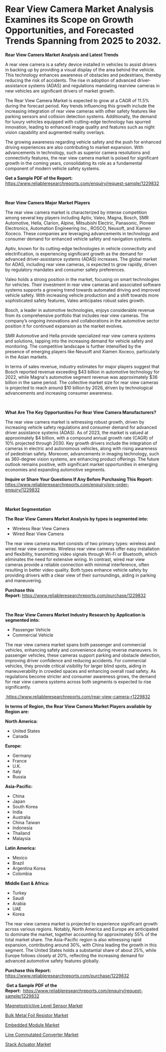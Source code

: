 <p><h1>Rear View Camera Market Analysis Examines its Scope on Growth Opportunities, and Forecasted Trends Spanning from 2025 to 2032.</h1></p><p><strong>Rear View Camera Market Analysis and Latest Trends</strong></p>
<p><p>A rear view camera is a safety device installed in vehicles to assist drivers in backing up by providing a visual display of the area behind the vehicle. This technology enhances awareness of obstacles and pedestrians, thereby reducing the risk of accidents. The rise in adoption of advanced driver-assistance systems (ADAS) and regulations mandating rearview cameras in new vehicles are significant drivers of market growth.</p><p>The Rear View Camera Market is expected to grow at a CAGR of 11.5% during the forecast period. Key trends influencing this growth include the increasing integration of rear view cameras with other safety features like parking sensors and collision detection systems. Additionally, the demand for luxury vehicles equipped with cutting-edge technology has spurred innovation, leading to enhanced image quality and features such as night vision capability and augmented reality overlays.</p><p>The growing awareness regarding vehicle safety and the push for enhanced driving experiences are also contributing to market expansion. With advancements in technology, such as superior camera resolutions and connectivity features, the rear view camera market is poised for significant growth in the coming years, consolidating its role as a fundamental component of modern vehicle safety systems.</p></p>
<p><strong>Get a Sample PDF of the Report:&nbsp;</strong> <a href="https://www.reliableresearchreports.com/enquiry/request-sample/1229832?utm_campaign=34&utm_medium=2&utm_source=Github&utm_content=ia&utm_term=10022025&utm_id=rear-view-camera">https://www.reliableresearchreports.com/enquiry/request-sample/1229832</a></p>
<p>&nbsp;</p>
<p><strong>Rear View Camera Major Market Players</strong></p>
<p><p>The rear view camera market is characterized by intense competition among several key players including Aptiv, Valeo, Magna, Bosch, SMR Automotive, Hella, Clarion, Alpine, Mitsubishi Electric, Panasonic, Pioneer Electronics, Automation Engineering Inc., ROSCO, Neusoft, and Xiamen Xoceco. These companies are leveraging advancements in technology and consumer demand for enhanced vehicle safety and navigation systems.</p><p>Aptiv, known for its cutting-edge technologies in vehicle connectivity and electrification, is experiencing significant growth as the demand for advanced driver-assistance systems (ADAS) increases. The global market for ADAS, including rear view cameras, is expected to grow rapidly, driven by regulatory mandates and consumer safety preferences.</p><p>Valeo holds a strong position in the market, focusing on smart technologies for vehicles. Their investment in rear view cameras and associated software systems supports a growing trend towards automated driving and improved vehicle safety. With increasing vehicle production and a shift towards more sophisticated safety features, Valeo anticipates robust sales growth.</p><p>Bosch, a leader in automotive technologies, enjoys considerable revenue from its comprehensive portfolio that includes rear view cameras. The company’s ongoing innovations and collaborations in the automotive sector position it for continued expansion as the market evolves.</p><p>SMR Automotive and Hella provide specialized rear view camera systems and solutions, tapping into the increasing demand for vehicle safety and monitoring. The competitive landscape is further intensified by the presence of emerging players like Neusoft and Xiamen Xoceco, particularly in the Asian markets.</p><p>In terms of sales revenue, industry estimates for major players suggest that Bosch reported revenue exceeding $43 billion in automotive technology for 2022, while Magna's automotive segment revenue was approximately $36 billion in the same period. The collective market size for rear view cameras is projected to reach around $10 billion by 2026, driven by technological advancements and increasing consumer awareness.</p></p>
<p>&nbsp;</p>
<p><strong>What Are The Key Opportunities For Rear View Camera Manufacturers?</strong></p>
<p><p>The rear view camera market is witnessing robust growth, driven by increasing vehicle safety regulations and consumer demand for advanced driver assistance systems (ADAS). As of 2023, the market is valued at approximately $4 billion, with a compound annual growth rate (CAGR) of 10% projected through 2030. Key growth drivers include the integration of cameras in electric and autonomous vehicles, along with rising awareness of pedestrian safety. Moreover, advancements in imaging technology, such as 360-degree vision systems, are enhancing product offerings. The future outlook remains positive, with significant market opportunities in emerging economies and expanding automotive segments.</p></p>
<p><strong>Inquire or Share Your Questions If Any Before Purchasing This Report:</strong> <a href="https://www.reliableresearchreports.com/enquiry/pre-order-enquiry/1229832?utm_campaign=34&utm_medium=2&utm_source=Github&utm_content=ia&utm_term=10022025&utm_id=rear-view-camera">https://www.reliableresearchreports.com/enquiry/pre-order-enquiry/1229832</a></p>
<p>&nbsp;</p>
<p><strong>Market Segmentation</strong></p>
<p><strong>The Rear View Camera Market Analysis by types is segmented into:</strong></p>
<p><ul><li>Wireless Rear View Camera</li><li>Wired Rear View Camera</li></ul></p>
<p><p>The rear view camera market consists of two primary types: wireless and wired rear view cameras. Wireless rear view cameras offer easy installation and flexibility, transmitting video signals through Wi-Fi or Bluetooth, which eliminates the need for extensive wiring. In contrast, wired rear view cameras provide a reliable connection with minimal interference, often resulting in better video quality. Both types enhance vehicle safety by providing drivers with a clear view of their surroundings, aiding in parking and maneuvering.</p></p>
<p><strong>Purchase this Report:&nbsp;</strong><a href="https://www.reliableresearchreports.com/purchase/1229832?utm_campaign=34&utm_medium=2&utm_source=Github&utm_content=ia&utm_term=10022025&utm_id=rear-view-camera">https://www.reliableresearchreports.com/purchase/1229832</a></p>
<p>&nbsp;</p>
<p><strong>The Rear View Camera Market Industry Research by Application is segmented into:</strong></p>
<p><ul><li>Passenger Vehicle</li><li>Commercial Vehicle</li></ul></p>
<p><p>The rear view camera market spans both passenger and commercial vehicles, enhancing safety and convenience during reverse maneuvers. In passenger vehicles, these cameras support parking and obstacle detection, improving driver confidence and reducing accidents. For commercial vehicles, they provide critical visibility for larger blind spots, aiding in maneuverability in crowded spaces and enhancing overall road safety. As regulations become stricter and consumer awareness grows, the demand for rear view camera systems across both segments is expected to rise significantly.</p></p>
<p><a href="https://www.reliableresearchreports.com/rear-view-camera-r1229832?utm_campaign=34&utm_medium=2&utm_source=Github&utm_content=ia&utm_term=10022025&utm_id=rear-view-camera">&nbsp;https://www.reliableresearchreports.com/rear-view-camera-r1229832</a></p>
<p><strong>In terms of Region, the Rear View Camera Market Players available by Region are:</strong></p>
<p>
    <p> <strong> North America: </strong>
        <ul>
            <li>United States</li>
            <li>Canada</li>
        </ul>
        </p> 
    <p> <strong> Europe: </strong>
        <ul>
            <li>Germany</li>
            <li>France</li>
            <li>U.K.</li>
            <li>Italy</li>
            <li>Russia</li>
        </ul>
        </p> 
    <p> <strong> Asia-Pacific: </strong>
        <ul>
            <li>China</li>
            <li>Japan</li>
            <li>South Korea</li>
            <li>India</li>
            <li>Australia</li>
            <li>China Taiwan</li>
            <li>Indonesia</li>
            <li>Thailand</li>
            <li>Malaysia</li>
        </ul>
        </p> 
    <p> <strong> Latin America: </strong>
        <ul>
            <li>Mexico</li>
            <li>Brazil</li>
            <li>Argentina Korea</li>
            <li>Colombia</li>
        </ul>
        </p> 
    <p> <strong> Middle East & Africa: </strong>
        <ul>
            <li>Turkey</li>
            <li>Saudi</li>
            <li>Arabia</li>
            <li>UAE</li>
            <li>Korea</li>
        </ul>
    </p>
    </p>
<p><p>The rear view camera market is projected to experience significant growth across various regions. Notably, North America and Europe are anticipated to dominate the market, together accounting for approximately 55% of the total market share. The Asia-Pacific region is also witnessing rapid expansion, contributing around 30%, with China leading the growth in this segment. The United States holds a substantial share of about 25%, while Europe follows closely at 20%, reflecting the increasing demand for advanced automotive safety features globally.</p></p>
<p><strong>Purchase this Report: </strong><a href="https://www.reliableresearchreports.com/purchase/1229832?utm_campaign=34&utm_medium=2&utm_source=Github&utm_content=ia&utm_term=10022025&utm_id=rear-view-camera">https://www.reliableresearchreports.com/purchase/1229832</a></p>
<p>&nbsp;<strong>Get a Sample PDF of the Report:&nbsp;&nbsp;</strong><a href="https://www.reliableresearchreports.com/enquiry/request-sample/1229832?utm_campaign=34&utm_medium=2&utm_source=Github&utm_content=ia&utm_term=10022025&utm_id=rear-view-camera">https://www.reliableresearchreports.com/enquiry/request-sample/1229832</a></p>
<p><strong></strong></p>
<p><p><a href="https://github.com/xanaanenkaly/Market-Research-Report-List-1/blob/main/magnetostrictive-level-sensor-market.md?utm_campaign=34&utm_medium=2&utm_source=Github&utm_content=ia&utm_term=10022025&utm_id=rear-view-camera">Magnetostrictive Level Sensor Market</a></p><p><a href="https://github.com/memorirummy/Market-Research-Report-List-1/blob/main/bulk-metal-foil-resistor-market.md?utm_campaign=34&utm_medium=2&utm_source=Github&utm_content=ia&utm_term=10022025&utm_id=rear-view-camera">Bulk Metal Foil Resistor Market</a></p><p><a href="https://github.com/phumlaaijem/Market-Research-Report-List-1/blob/main/embedded-module-market.md?utm_campaign=34&utm_medium=2&utm_source=Github&utm_content=ia&utm_term=10022025&utm_id=rear-view-camera">Embedded Module Market</a></p><p><a href="https://github.com/eusoffyhanty/Market-Research-Report-List-1/blob/main/line-commutated-converter-market.md?utm_campaign=34&utm_medium=2&utm_source=Github&utm_content=ia&utm_term=10022025&utm_id=rear-view-camera">Line Commutated Converter Market</a></p><p><a href="https://github.com/alasmyayock/Market-Research-Report-List-1/blob/main/stack-actuator-market.md?utm_campaign=34&utm_medium=2&utm_source=Github&utm_content=ia&utm_term=10022025&utm_id=rear-view-camera">Stack Actuator Market</a></p></p>
